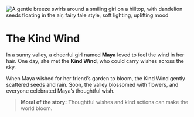 ![A gentle breeze swirls around a smiling girl on a hilltop, with dandelion seeds floating in the air, fairy tale style, soft lighting, uplifting mood](/static/images/Stories/the-kind-wind.png)

# The Kind Wind

In a sunny valley, a cheerful girl named **Maya** loved to feel the wind in her hair. One day, she met the **Kind Wind**, who could carry wishes across the sky.

When Maya wished for her friend’s garden to bloom, the Kind Wind gently scattered seeds and rain. Soon, the valley blossomed with flowers, and everyone celebrated Maya’s thoughtful wish.

> **Moral of the story:** Thoughtful wishes and kind actions can make the world bloom.
